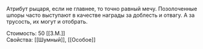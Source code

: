 Атрибут рыцаря, если не главнее, то точно равный мечу. Позолоченные шпоры часто выступают в качестве награды за доблесть и отвагу. А за трусость, их могут и отобрать.


Стоимость: 50 [[З.М.]]<br>
Свойства: [[Шумный]], [[Особое]]<br>